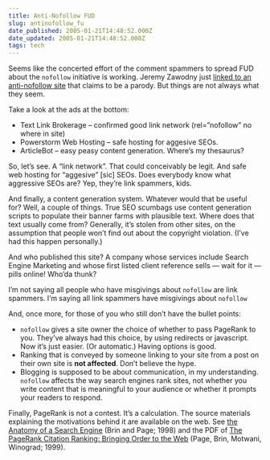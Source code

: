 ```yaml
---
title: Anti-Nofollow FUD
slug: antinofollow_fu
date_published: 2005-01-21T14:48:52.000Z
date_updated: 2005-01-21T14:48:52.000Z
tags: tech
---
```


Seems like the concerted effort of the comment spammers to spread FUD about the `nofollow` initiative is working. Jeremy Zawodny just [linked to an anti-nofollow site](http://jeremy.zawodny.com/blog/archives/004022.html) that claims to be a parody. But things are not always what they seem.

Take a look at the ads at the bottom:

- Text Link Brokerage – confirmed good link network (rel=”nofollow” no where in site)
- Powerstorm Web Hosting – safe hosting for aggesive SEOs.
- ArticleBot – easy peasy content generation. Where’s my thesaurus?

So, let’s see. A “link network”. That could conceivably be legit. And safe web hosting for “aggesive” [sic] SEOs. Does everybody know what aggressive SEOs are? Yep, they’re link spammers, kids.

And finally, a content generation system. Whatever would that be useful for? Well, a couple of things. True SEO scumbags use content generation scripts to populate their banner farms with plausible text. Where does that text usually come from? Generally, it’s stolen from other sites, on the assumption that people won’t find out about the copyright violation. (I’ve had this happen personally.)

And who published this site? A company whose services include Search Engine Marketing and whose first listed client reference sells — wait for it — pills online! Who’da thunk?

I’m not saying all people who have misgivings about `nofollow` are link spammers. I’m saying all link spammers have misgivings about `nofollow`

And, once more, for those of you who still don’t have the bullet points:
- `nofollow` gives a site owner the choice of whether to pass PageRank to you. They’ve always had this choice, by using redirects or javascript. Now it’s just easier. (Or automatic.) Having options is good.
- Ranking that is conveyed by someone linking to your site from a post on their own site is **not affected**. Don’t believe the hype.
- Blogging is supposed to be about communication, in my understanding. `nofollow` affects the way search engines rank sites, not whether you write content that is meaningful to your audience or whether it prompts your readers to respond.

Finally, PageRank is not a contest. It’s a calculation. The source materials explaining the motivations behind it are available on the web. See [the Anatomy of a Search Engine](http://www-db.stanford.edu/~backrub/google.html) (Brin and Page; 1998) and the PDF of [The PageRank Citation Ranking: Bringing Order to the Web](http://dbpubs.stanford.edu/pub/showDoc.Fulltext?lang=en&amp;doc=1999-66&amp;format=pdf&amp;compression=&amp;name=1999-66.pdf) (Page, Brin, Motwani, Winograd; 1999).
